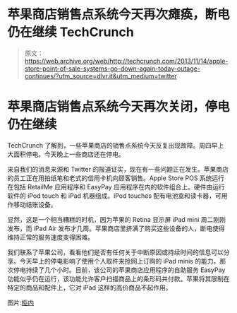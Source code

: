 # 苹果商店销售点系统今天再次瘫痪，断电仍在继续 TechCrunch

> 原文：<https://web.archive.org/web/http://techcrunch.com/2013/11/14/apple-store-point-of-sale-systems-go-down-again-today-outage-continues/?utm_source=dlvr.it&utm_medium=twitter>

# 苹果商店销售点系统今天再次关闭，停电仍在继续

TechCrunch 了解到，一些苹果商店的销售点系统今天反复出现故障。周四早上大面积停电，今天晚上一些商店还在停电。

来自我们的消息来源和 Twitter 的报道证实，现在有一些问题正在发生。苹果商店的员工正在用拍纸笔和老式的信用卡机向顾客销售。Apple Store POS 系统运行在包括 RetailMe 应用程序和 EasyPay 应用程序在内的软件组合上。硬件由运行软件的 iPod touch 和 iPad 机器组成。iPod touches 配有电池盒和读卡器，可用作移动结账设备。

显然，这是一个相当糟糕的时机，因为苹果的 Retina 显示屏 iPad mini 周二刚刚发布，而 iPad Air 发布才几周。苹果商店里挤满了购买这些设备的人，断电使得维持正常的服务速度变得困难。

我们联系了苹果公司，看看他们是否有任何关于中断原因或持续时间的信息可以分享。今天早上的停电影响了使用个人取件来抢网上订购的 iPad minis 的能力。那次停电持续了几个小时。目前，该公司的苹果商店应用程序的自助服务 EasyPay 功能似乎仍在运行，该功能允许客户扫描商品上的条形码并付款。苹果将其限制在特定的商品和配件上，它对 iPad 这样的高价商品不起作用。

图片:[柜内](https://web.archive.org/web/20230128112817/http://www.flickr.com/photos/62021300@N00/4089977721/in/photolist-7eqcTg-bvpzT5-b2hzJr-dw75PN)